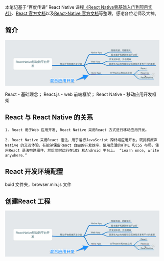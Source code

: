 本笔记基于“百度传课” React Native 课程[《React Native零基础入门到项目实战》](http://www.chuanke.com/v4702151-196697-1122541.html)、[React 官方文档](https://facebook.github.io/react/)以及[React-Native 官方文档](http://reactnative.cn/)等整理，感谢各位老师及大神。

## 简介

![image](/notes-img/7BA56D55-DE0A-461F-8E21-FD75247327D0.png)

React - 基础理念；
React.js - web 前端框架；
React Native - 移动应用开发框架


## React 与 React Native 的关系



	1. React 用于Web 应用开发, React Native 采用React 方式进行移动应用开发。

	2. React Native 采用React 语法，用于运行JavaScript 跨终端应用开发，既拥有原声Native 的交互体验，有能够保留React 自由的开发效率，使用灵活的HTML 和CSS 布局，使用React 语法构建组件，然后同时运行在iOS 和Android 平台上。 “Learn once, write anywhere.”




## React 开发环境配置


buid 文件夹，browser.min.js 文件


## 创建React 工程

![image](/notes-img/7BA56D55-DE0A-461F-8E21-FD75247327D0.png)

